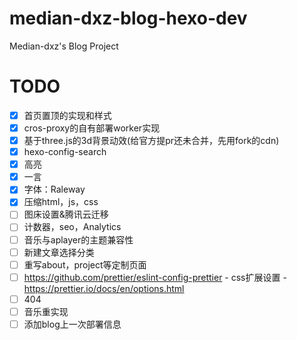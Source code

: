 # median-dxz-blog-hexo-dev

Median-dxz's Blog Project

# TODO

- [x] 首页置顶的实现和样式
- [x] cros-proxy的自有部署worker实现
- [x] 基于three.js的3d背景动效(给官方提pr还未合并，先用fork的cdn)
- [x] hexo-config-search
- [x] 高亮
- [x] 一言
- [x] 字体：Raleway
- [x] 压缩html，js，css
- [ ] 图床设置&腾讯云迁移
- [ ] 计数器，seo，Analytics
- [ ] 音乐与aplayer的主题兼容性
- [ ] 新建文章选择分类
- [ ] 重写about，project等定制页面
- [ ] https://github.com/prettier/eslint-config-prettier
      - css扩展设置
      - https://prettier.io/docs/en/options.html
- [ ] 404
- [ ] 音乐重实现
- [ ] 添加blog上一次部署信息